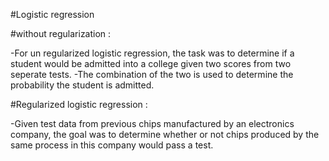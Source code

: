 #Logistic regression

#without regularization : 

-For un regularized logistic regression, the task was to determine 
  if a student would be admitted into a college given two scores from
  two seperate tests.
-The combination of the two is used to determine the probability the student is admitted.

#Regularized logistic regression : 

-Given test data from previous chips manufactured by an electronics company, the goal 
   was to determine whether or not chips produced by the same process in this company 
   would pass a test.
